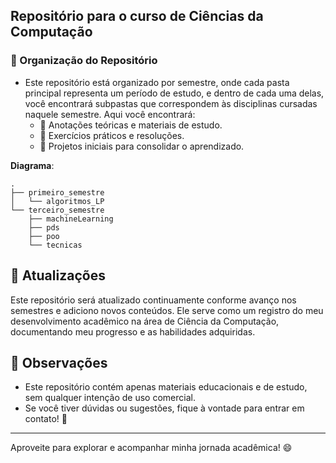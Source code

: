 
## Repositório para o curso de Ciências da Computação

### 📁 Organização do Repositório
- Este repositório está organizado por semestre, onde cada pasta principal representa um período de estudo, e dentro de cada uma delas, você encontrará subpastas que correspondem às disciplinas cursadas naquele semestre. Aqui você encontrará:
  - 📝 Anotações teóricas e materiais de estudo.
  - 🧩 Exercícios práticos e resoluções.
  - 🚀 Projetos iniciais para consolidar o aprendizado.

**Diagrama**:
```
.
├── primeiro_semestre
│   └── algoritmos_LP
└── terceiro_semestre
    ├── machineLearning
    ├── pds
    ├── poo
    └── tecnicas
```
## 🔄 Atualizações

Este repositório será atualizado continuamente conforme avanço nos semestres e adiciono novos conteúdos. Ele serve como um registro do meu desenvolvimento acadêmico na área de Ciência da Computação, documentando meu progresso e as habilidades adquiridas.

## 📝 Observações

- Este repositório contém apenas materiais educacionais e de estudo, sem qualquer intenção de uso comercial.
- Se você tiver dúvidas ou sugestões, fique à vontade para entrar em contato! 🚀

---

Aproveite para explorar e acompanhar minha jornada acadêmica! 😄
